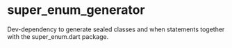 # super_enum_generator
 Dev-dependency to generate sealed classes and when statements together with the super_enum.dart package.
